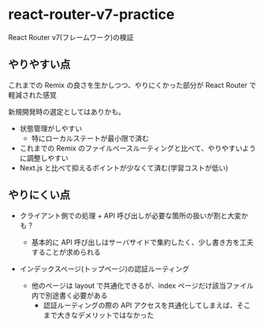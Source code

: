 # react-router-v7-practice
React Router v7(フレームワーク)の検証

## やりやすい点
これまでの Remix の良さを生かしつつ、やりにくかった部分が React Router で軽減された感覚

新規開発時の選定としてはありかも。

- 状態管理がしやすい
  - 特にローカルステートが最小限で済む
- これまでの Remix のファイルベースルーティングと比べて、やりやすいように調整しやすい
- Next.js と比べて抑えるポイントが少なくて済む(学習コストが低い)

## やりにくい点
- クライアント側での処理 + API 呼び出しが必要な箇所の扱いが割と大変かも？
  - 基本的に API 呼び出しはサーバサイドで集約したく、少し書き方を工夫することが求められる

- インデックスページ(トップページ)の認証ルーティング
  - 他のページは layout で共通化できるが、index ページだけ該当ファイル内で別途書く必要がある
    - 認証ルーティングの際の API アクセスを共通化してしまえば、そこまで大きなデメリットではなかった
